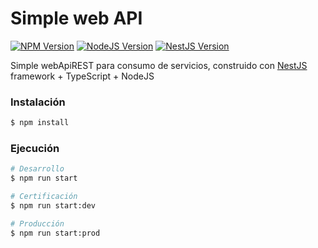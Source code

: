 # Simple web API 
<a href="https://www.npmjs.com/~nestjscore"><img src="https://img.shields.io/npm/v/@nestjs/core.svg" alt="NPM Version" /></a>
<a href="https://github.com/nodejs/node"><img src="https://img.shields.io/badge/nodejs-v10.15.1-green.svg" alt="NodeJS Version" /></a>
<a href="https://github.com/nestjs/nest"><img src="https://img.shields.io/badge/nestjs-v5.4.0-red.svg" alt="NestJS Version" /></a>

Simple webApiREST para consumo de servicios, construido con [NestJS](https://github.com/nestjs/nest) framework + TypeScript + NodeJS

### Instalación

```bash
$ npm install
```

### Ejecución

```bash
# Desarrollo
$ npm run start

# Certificación
$ npm run start:dev

# Producción
$ npm run start:prod
```
